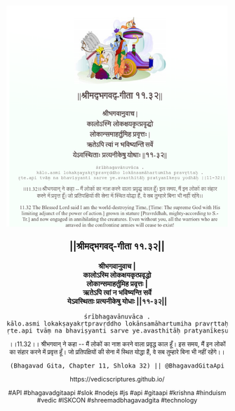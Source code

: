 <img src="../../asset/BG_11_32.png"/>
<center><h2>||श्रीमद्‍भगवद्‍-गीता ११.३२||</h2>
<h3>श्रीभगवानुवाच |<br/>कालोऽस्मि लोकक्षयकृत्प्रवृद्धो<br/>लोकान्समाहर्तुमिह प्रवृत्तः |<br/>ऋतेऽपि त्वां न भविष्यन्ति सर्वे<br/>येऽवस्थिताः प्रत्यनीकेषु योधाः ||११-३२||</h3>
<pre>śrībhagavānuvāca .<br/>kālo.asmi lokakṣayakṛtpravṛddho lokānsamāhartumiha pravṛttaḥ .<br/>ṛte.api tvāṃ na bhaviṣyanti sarve ye.avasthitāḥ pratyanīkeṣu yodhāḥ ||11-32||</pre>
<p>।।11.32।। श्रीभगवान् ने कहा -- मैं लोकों का नाश करने वाला प्रवृद्ध काल हूँ। इस समय, मैं इन लोकों का संहार करने में प्रवृत्त हूँ। जो प्रतिपक्षियों की सेना में स्थित योद्धा हैं, वे सब तुम्हारे बिना भी नहीं रहेंगे।।</p>
<pre>(Bhagavad Gita, Chapter 11, Shloka 32) || @BhagavadGitaApi</pre><p>https://vedicscriptures.github.io/</p><p>#API #bhagavadgitaapi #slok #nodejs #js #api #gitaapi #krishna #hinduism #vedic #ISKCON #shreemadbhagavadgita #technology</p></center>